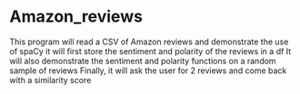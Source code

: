 ﻿# Amazon_reviews
This program will read a CSV of Amazon reviews and demonstrate the use of spaCy
it will first store the sentiment and polarity of the reviews in a df
It will also demonstrate the sentiment and polarity functions on a random sample of reviews
Finally, it will ask the user for 2 reviews and come back with a similarity score
